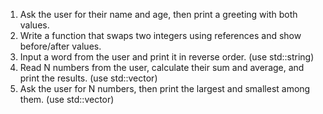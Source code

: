 1) Ask the user for their name and age, then print a greeting with both values.
2) Write a function that swaps two integers using references and show before/after values.
3) Input a word from the user and print it in reverse order. (use std::string)
4) Read N numbers from the user, calculate their sum and average, and print the results. (use std::vector)
5) Ask the user for N numbers, then print the largest and smallest among them. (use std::vector)